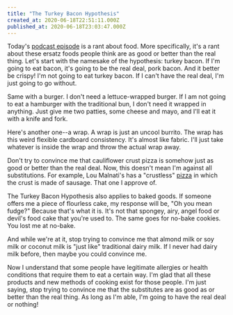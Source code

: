 ```yaml
---
title: "The Turkey Bacon Hypothesis"
created_at: 2020-06-18T22:51:11.000Z
published_at: 2020-06-18T23:03:47.000Z
---
```

Today's [podcast episode](https://anchor.fm/brandon-wilson99/episodes/72-The-Turkey-Bacon-Hypothesis-efjht4) is a rant about food. More specifically, it's a rant about these ersatz foods people think are as good or better than the real thing. Let's start with the namesake of the hypothesis: turkey bacon. If I'm going to eat bacon, it's going to be the real deal, pork bacon. And it better be crispy! I'm not going to eat turkey bacon. If I can't have the real deal, I'm just going to go without.

Same with a burger. I don't need a lettuce-wrapped burger. If I am not going to eat a hamburger with the traditional bun, I don't need it wrapped in anything. Just give me two patties, some cheese and mayo, and I'll eat it with a knife and fork.

Here's another one--a wrap. A wrap is just an uncool burrito. The wrap has this weird flexible cardboard consistency. It's almost like fabric. I'll just take whatever is inside the wrap and throw the actual wrap away. 

Don't try to convince me that cauliflower crust pizza is somehow just as good or better than the real deal. Now, this doesn't mean I'm against all substitutions. For example, Lou Malnati's has a "crustless" [pizza](https://www.loumalnatis.com/blog/crustless-not-your-average-deep-dish/) in which the crust is made of sausage. That one I approve of.

The Turkey Bacon Hypothesis also applies to baked goods. If someone offers me a piece of flourless cake, my response will be, "Oh you mean fudge?" Because that's what it is. It's not that spongey, airy, angel food or devil's food cake that you're used to. The same goes for no-bake cookies. You lost me at no-bake.

And while we're at it, stop trying to convince me that almond milk or soy milk or coconut milk is "just like" traditional dairy milk. If I never had dairy milk before, then maybe you could convince me.

Now I understand that some people have legitimate allergies or health conditions that require them to eat a certain way. I'm glad that all these products and new methods of cooking exist for those people. I'm just saying, stop trying to convince me that the substitutes are as good as or better than the real thing. As long as I'm able, I'm going to have the real deal or nothing!
